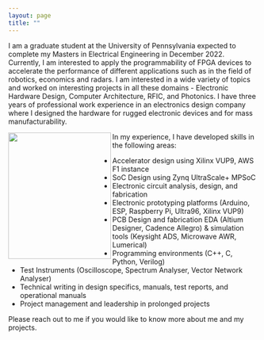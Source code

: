 ```yaml
---
layout: page
title: ""
---
```

I am a graduate student at the University of Pennsylvania expected to complete my Masters in Electrical Engineering in December 2022. Currently, I am interested to apply the programmability of FPGA devices to accelerate the performance of different applications such as in the field of robotics, economics and radars. I am interested in a wide variety of topics and worked on interesting projects in all these domains - Electronic Hardware Design, Computer Architecture, RFIC, and Photonics. I have three years of professional work experience in an electronics design company where I designed the hardware for rugged electronic devices and for mass manufacturability.  

<img align="left" width="207" height="255" src="https://user-images.githubusercontent.com/47292036/174701643-5bf2240e-0604-43e3-8bc4-06dbad4895fd.JPG">
In my experience, I have developed skills in the following areas:

- Accelerator design using Xilinx VUP9, AWS F1 instance
- SoC Design using Zynq UltraScale+ MPSoC
- Electronic circuit analysis, design, and fabrication
- Electronic prototyping platforms (Arduino, ESP, Raspberry Pi, Ultra96, Xilinx VUP9)
- PCB Design and fabrication EDA (Altium Designer, Cadence Allegro) & simulation tools (Keysight ADS, Microwave AWR, Lumerical)
- Programming environments (C++, C, Python, Verilog)
- Test Instruments (Oscilloscope, Spectrum Analyser, Vector Network Analyser)
- Technical writing in design specifics, manuals, test reports, and operational manuals
- Project management and leadership in prolonged projects

Please reach out to me if you would like to know more about me and my projects.
